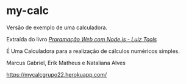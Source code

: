 # my-calc
Versão de exemplo de uma calculadora. 

Extraída do livro [_Proramação Web com Node.js - Luiz Tools_ ](https://www.amazon.com.br/Programa%C3%A7%C3%A3o-Web-com-Node-js-Front-end-ebook/dp/B074RCRKSL/ref=sr_1_3?__mk_pt_BR=%C3%85M%C3%85%C5%BD%C3%95%C3%91&dchild=1&keywords=programa%C3%A7%C3%A3o+Web+com+Node&qid=1627314649&sr=8-3)

É Uma Calculadora para a realização de cálculos numéricos simples.

Marcus Gabriel, Erik Matheus e Nataliana Alves

https://mycalcgrupo22.herokuapp.com/
